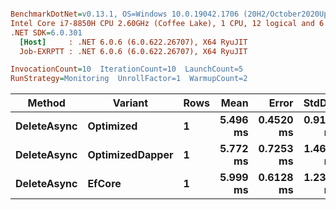 ``` ini

BenchmarkDotNet=v0.13.1, OS=Windows 10.0.19042.1706 (20H2/October2020Update)
Intel Core i7-8850H CPU 2.60GHz (Coffee Lake), 1 CPU, 12 logical and 6 physical cores
.NET SDK=6.0.301
  [Host]     : .NET 6.0.6 (6.0.622.26707), X64 RyuJIT
  Job-EXRPTT : .NET 6.0.6 (6.0.622.26707), X64 RyuJIT

InvocationCount=10  IterationCount=10  LaunchCount=5  
RunStrategy=Monitoring  UnrollFactor=1  WarmupCount=2  

```
|      Method |         Variant | Rows |     Mean |     Error |    StdDev |      Min |       Max |   Median |
|------------ |---------------- |----- |---------:|----------:|----------:|---------:|----------:|---------:|
| **DeleteAsync** |       **Optimized** |    **1** | **5.496 ms** | **0.4520 ms** | **0.9131 ms** | **4.444 ms** |  **9.614 ms** | **5.245 ms** |
| **DeleteAsync** | **OptimizedDapper** |    **1** | **5.772 ms** | **0.7253 ms** | **1.4651 ms** | **4.462 ms** | **13.547 ms** | **5.345 ms** |
| **DeleteAsync** |          **EfCore** |    **1** | **5.999 ms** | **0.6128 ms** | **1.2379 ms** | **4.792 ms** | **12.752 ms** | **5.769 ms** |

